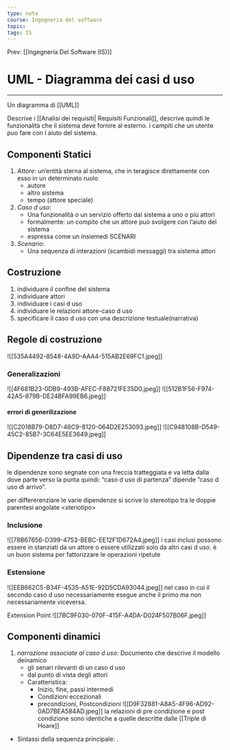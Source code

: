 ```yaml
---
type: nota
course: Ingegneria del software
topic: 
tags: IS
---
```


Prev: [[Ingegneria Del Software (IS)]]

# UML - Diagramma dei casi d uso
---
Un diagramma di [[UML]] 

Descrive i [[Analisi dei requisiti| Requisiti Funzionali]], descrive quindi le funzionalità che il sistema deve fornire al esterno.  i campiti che un utente puo fare con l aiuto del sistema.


## Componenti Statici
1. _Attore_:  un’entità sterna al sistema, che in teragisce direttamente con esso in un determinato ruolo
	- autore
	- altro sistema
	- tempo (attore speciale)
2. _Caso d uso_:
	- Una funzionalità o un servizio offerto dal sistema a uno o più attori 
	- formalmente: un compito che un attore può svolgere con l’aiuto del sistema 
	- espressa come un insiemedi SCENARI
3. _Scenario_:
	- Una sequenza di interazioni (scambidi messaggi)  tra sistema attori


## Costruzione
1. individuare il confine del sistema
2. individuare attori
3. individuare i casi d uso
4. individuare le relazioni attore-caso d uso 
5. specificare il caso d uso con una descrizione testuale(narrativa)

## Regole di costruzione  

![[535A4492-8548-4A9D-AAA4-515AB2E69FC1.jpeg]]
### Generalizazioni
![[4F681B23-0DB9-493B-AFEC-F88721FE35D0.jpeg]]
![[512B1F56-F974-42A5-879B-DE24BFA99EB6.jpeg]]
#### errori di generilizazione 
![[C2018B79-D8D7-46C9-8120-064D2E253093.jpeg]]
![[C948108B-D549-45C2-85B7-3C64E5EE3649.jpeg]]

## Dipendenze tra casi di uso
le dipendenze sono segnate con una freccia tratteggiata e va letta dalla dove parte verso la punta quindi: “caso d uso di partenza” dipende ”caso d uso di arrivo”. 

per differerenziare le varie dipendenze si scrive lo stereotipo  tra le doppie  parentesi angolate \<steriotipo\>

### Inclusione
![[78B67656-D399-4753-BEBC-EE12F1D672A4.jpeg]]
i casi inclusi possono essere in stanziati da un attore o essere utilizzati solo da altri casi d uso. è un buon sistema per fattorizzare le operazioni ripetute 

### Estensione
![[EEB662C5-B34F-4535-A51E-92D5CDA93044.jpeg]]
nel caso in  cui il secondo caso d uso necessariamente esegue  anche il primo ma non necessariamente viceversa. 

Extension Point 
![[7BC9F030-070F-415F-A4DA-D024F507B06F.jpeg]]

## Componenti dinamici
1. _narrazione associate al caso d uso_: Documento che descrive il modello deinamico 
	- gli senari rilevanti di un caso d uso
	- dal punto di vista degli attori
	- Caratteristica: 
		- Inizio, fine, passi intermedi
		- Condizioni eccezionali
		- precondizioni, Postcondizioni
	![[D9F32881-A8A5-4F96-AD92-0AD7BEA584AD.jpeg]]
la relazioni di pre condizione e post condizione sono identiche a quelle descritte dalle [[Triple di Hoare]] 


- Sintassi della sequenza principale:
	<numero>. <soggetto><azione><complementi>


